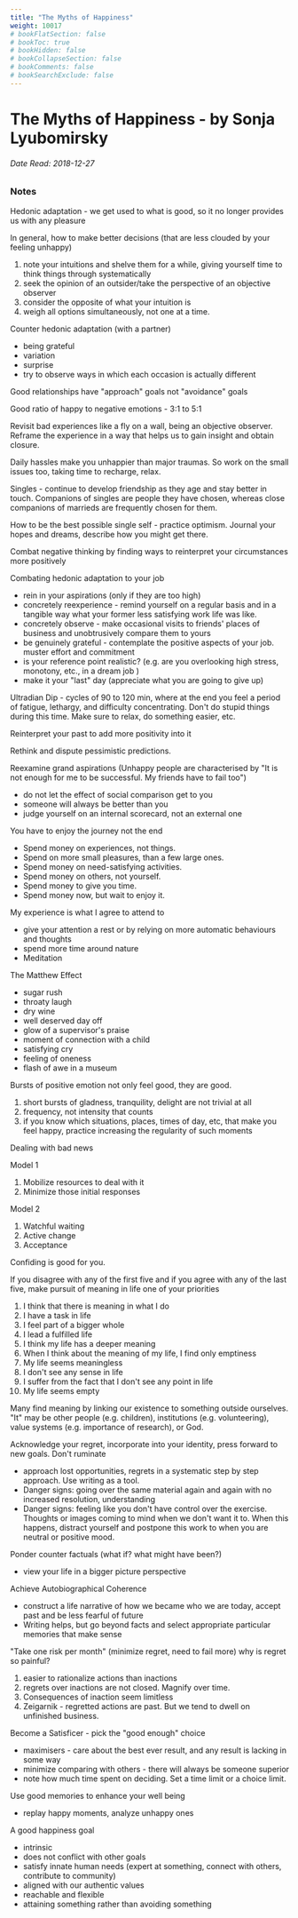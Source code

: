 ```yaml
---
title: "The Myths of Happiness"
weight: 10017
# bookFlatSection: false
# bookToc: true
# bookHidden: false
# bookCollapseSection: false
# bookComments: false
# bookSearchExclude: false
---
```


# The Myths of Happiness - by Sonja Lyubomirsky

###### Date Read: 2018-12-27

### Notes

Hedonic adaptation - we get used to what is good, so it no longer provides us with any pleasure

In general, how to make better decisions (that are less clouded by your feeling unhappy)
1. note your intuitions and shelve them for a while, giving yourself time to think things through systematically
2. seek the opinion of an outsider/take the perspective of an objective observer
3. consider the opposite of what your intuition is
4. weigh all options simultaneously, not one at a time.

Counter hedonic adaptation (with a partner)
- being grateful
- variation
- surprise
- try to observe ways in which each occasion is actually different

Good relationships have "approach" goals not "avoidance" goals

Good ratio of happy to negative emotions - 3:1 to 5:1

Revisit bad experiences like a fly on a wall, being an objective observer. Reframe the experience in a way that helps us to gain insight and obtain closure.

Daily hassles make you unhappier than major traumas. So work on the small issues too, taking time to recharge, relax.

Singles - continue to develop friendship as they age and stay better in touch. Companions of singles are people they have chosen, whereas close companions of marrieds are frequently chosen for them.

How to be the best possible single self - practice optimism. Journal your hopes and dreams, describe how you might get there.

Combat negative thinking by finding ways to reinterpret your circumstances more positively

Combating hedonic adaptation to your job
- rein in your aspirations (only if they are too high)
- concretely reexperience - remind yourself on a regular basis and in a tangible way what your former less satisfying work life was like.
- concretely observe - make occasional visits to friends' places of business and unobtrusively compare them to yours
- be genuinely grateful - contemplate the positive aspects of your job. muster effort and commitment
- is your reference point realistic? (e.g. are you overlooking high stress, monotony, etc., in a dream job )
- make it your "last" day (appreciate what you are going to give up)

Ultradian Dip - cycles of 90 to 120 min, where at the end you feel a period of fatigue, lethargy, and difficulty concentrating.
Don't do stupid things during this time. Make sure to relax, do something easier, etc.

Reinterpret your past to add more positivity into it

Rethink and dispute pessimistic predictions.

Reexamine grand aspirations (Unhappy people are characterised by "It is not enough for me to be successful. My friends have to fail too")
- do not let the effect of social comparison get to you
- someone will always be better than you
- judge yourself on an internal scorecard, not an external one

You have to enjoy the journey not the end

- Spend money on experiences, not things.
- Spend on more small pleasures, than a few large ones.
- Spend money on need-satisfying activities.
- Spend money on others, not yourself.
- Spend money to give you time.
- Spend money now, but wait to enjoy it.

My experience is what I agree to attend to
- give your attention a rest or by relying on more automatic behaviours and thoughts
- spend more time around nature
- Meditation

The Matthew Effect
- sugar rush
- throaty laugh
- dry wine
- well deserved day off
- glow of a supervisor's praise
- moment of connection with a child
- satisfying cry
- feeling of oneness
- flash of awe in a museum

Bursts of positive emotion not only feel good, they are good.

1. short bursts of gladness, tranquility, delight are not trivial at all
2. frequency, not intensity that counts
3. if you know which situations, places, times of day, etc, that make you feel happy, practice increasing the regularity of such moments

Dealing with bad news

Model 1
1. Mobilize resources to deal with it
2. Minimize those initial responses

Model 2
1. Watchful waiting
2. Active change
3. Acceptance

Confiding is good for you.

If you disagree with any of the first five and if you agree with any of the last five, make pursuit of meaning in life one of your priorities
1. I think that there is meaning in what I do
2. I have a task in life
3. I feel part of a bigger whole
4. I lead a fulfilled life
5. I think my life has a deeper meaning
6. When I think about the meaning of my life, I find only emptiness
7. My life seems meaningless
8. I don't see any sense in life
9. I suffer from the fact that I don't see any point in life
10. My life seems empty

Many find meaning by linking our existence to something outside ourselves. "It" may be other people (e.g. children), institutions (e.g. volunteering), value systems (e.g. importance of research), or God.

Acknowledge your regret, incorporate into your identity, press forward to new goals.
Don't ruminate
- approach lost opportunities, regrets in a systematic step by step approach. Use writing as a tool.
- Danger signs: going over the same material again and again with no increased resolution, understanding
- Danger signs: feeling like you don't have control over the exercise. Thoughts or images coming to mind when we don't want it to. When this happens, distract yourself and postpone this work to when you are neutral or positive mood.

Ponder counter factuals (what if? what might have been?)
- view your life in a bigger picture perspective

Achieve Autobiographical Coherence
- construct a life narrative of how we became who we are today, accept past and be less fearful of future
- Writing helps, but go beyond facts and select appropriate particular memories that make sense

"Take one risk per month" (minimize regret, need to fail more)
why is regret so painful?
1. easier to rationalize actions than inactions
2. regrets over inactions are not closed. Magnify over time.
3. Consequences of inaction seem limitless
4. Zeigarnik - regretted actions are past. But we tend to dwell on unfinished business.

Become a Satisficer - pick the "good enough" choice
- maximisers - care about the best ever result, and any result is lacking in some way
- minimize comparing with others - there will always be someone superior
- note how much time spent on deciding. Set a time limit or a choice limit.

Use good memories to enhance your well being
- replay happy moments, analyze unhappy ones

A good happiness goal
- intrinsic
- does not conflict with other goals
- satisfy innate human needs (expert at something, connect with others, contribute to community)
- aligned with our authentic values
- reachable and flexible
- attaining something rather than avoiding something

